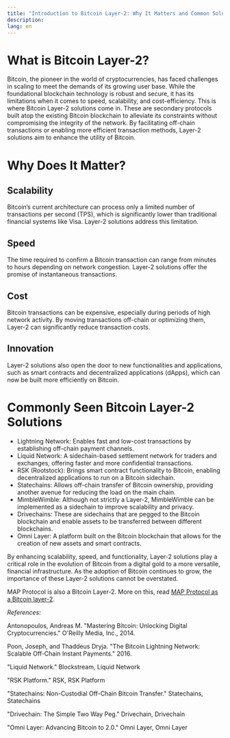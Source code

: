 ```yaml
---
title: "Introduction to Bitcoin Layer-2: Why It Matters and Common Solutions"
description: 
lang: en
---
```




# What is Bitcoin Layer-2?

Bitcoin, the pioneer in the world of cryptocurrencies, has faced challenges in scaling to meet the demands of its growing user base. While the foundational blockchain technology is robust and secure, it has its limitations when it comes to speed, scalability, and cost-efficiency. This is where Bitcoin Layer-2 solutions come in. These are secondary protocols built atop the existing Bitcoin blockchain to alleviate its constraints without compromising the integrity of the network. By facilitating off-chain transactions or enabling more efficient transaction methods, Layer-2 solutions aim to enhance the utility of Bitcoin.


# Why Does It Matter?


## Scalability

Bitcoin’s current architecture can process only a limited number of transactions per second (TPS), which is significantly lower than traditional financial systems like Visa. Layer-2 solutions address this limitation.


## Speed

The time required to confirm a Bitcoin transaction can range from minutes to hours depending on network congestion. Layer-2 solutions offer the promise of instantaneous transactions.


## Cost

Bitcoin transactions can be expensive, especially during periods of high network activity. By moving transactions off-chain or optimizing them, Layer-2 can significantly reduce transaction costs.


## Innovation

Layer-2 solutions also open the door to new functionalities and applications, such as smart contracts and decentralized applications (dApps), which can now be built more efficiently on Bitcoin.


# Commonly Seen Bitcoin Layer-2 Solutions



* Lightning Network: Enables fast and low-cost transactions by establishing off-chain payment channels.
* Liquid Network: A sidechain-based settlement network for traders and exchanges, offering faster and more confidential transactions.
* RSK (Rootstock): Brings smart contract functionality to Bitcoin, enabling decentralized applications to run on a Bitcoin sidechain.
* Statechains: Allows off-chain transfer of Bitcoin ownership, providing another avenue for reducing the load on the main chain.
* MimbleWimble: Although not strictly a Layer-2, MimbleWimble can be implemented as a sidechain to improve scalability and privacy.
* Drivechains: These are sidechains that are pegged to the Bitcoin blockchain and enable assets to be transferred between different blockchains.
* Omni Layer: A platform built on the Bitcoin blockchain that allows for the creation of new assets and smart contracts.

By enhancing scalability, speed, and functionality, Layer-2 solutions play a critical role in the evolution of Bitcoin from a digital gold to a more versatile, financial infrastructure. As the adoption of Bitcoin continues to grow, the importance of these Layer-2 solutions cannot be overstated. 

MAP Protocol is also a Bitcoin Layer-2. More on this, read [MAP Protocol as a Bitcoin layer-2](/article?id=map-as-bitcoin-layer2).

_References:_

Antonopoulos, Andreas M. "Mastering Bitcoin: Unlocking Digital Cryptocurrencies." O'Reilly Media, Inc., 2014.

Poon, Joseph, and Thaddeus Dryja. "The Bitcoin Lightning Network: Scalable Off-Chain Instant Payments." 2016.

"Liquid Network." Blockstream, Liquid Network

"RSK Platform." RSK, RSK Platform

"Statechains: Non-Custodial Off-Chain Bitcoin Transfer." Statechains, Statechains

"Drivechain: The Simple Two Way Peg." Drivechain, Drivechain

"Omni Layer: Advancing Bitcoin to 2.0." Omni Layer, Omni Layer
